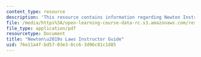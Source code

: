 ```yaml
---
content_type: resource
description: 'This resource contains information regarding Newton Instructor Guide. '
file: /media/https%3A/open-learning-course-data-rc.s3.amazonaws.com/res-tll-004-stem-concept-videos-fall-2013/76e11a4fbd5703e38cc63d96c81c1d85_MITRES_TLL-004F13_Nwton_IG.pdf
file_type: application/pdf
resourcetype: Document
title: "Newton\u2019s Laws Instructor Guide"
uid: 76e11a4f-bd57-03e3-8cc6-3d96c81c1d85
---
```

